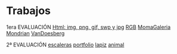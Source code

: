 # Trabajos
1era EVALUACIÓN
 [Html: img, png, gif, swp y jpg](https://denyskovalov.github.io/Trabajos/)
 [RGB](https://denyskovalov.github.io/2-rgb/)
 [MomaGaleria](https://denyskovalov.github.io/MomaGaleria/)
 [Mondrian](https://denyskovalov.github.io/4_Mondrian/)
 [VanDoesberg](https://denyskovalov.github.io/VanDoesburg/)
 
 
2ª EVALUACIÓN
 [escaleras](https://denyskovalov.github.io/escaleras/)
 [portfolio](https://denyskovalov.github.io/porfolio_Kovalov/)
 [lapiz](https://denyskovalov.github.io/Lapiz/)
 [animal](https://denyskovalov.github.io/Animal/)
 
 
 
